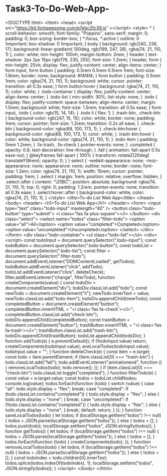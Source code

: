 # Task3-To-Do-Web-App-
 &lt;!DOCTYPE html> &lt;html>     &lt;head>         &lt;script             src="https://kit.fontawesome.com/e7ebc2fc39.js"         >&lt;/script>         &lt;style>             * {     scroll-behavior: smooth;     font-family: "Poppins", sans-serif;     margin: 0;     padding: 0;     box-sizing: border-box; }  *:focus, *:active {     outline: 0 !important;     box-shadow: 0 !important; }  body {     background: rgb(240, 236, 17);     background: linear-gradient(         100deg,         rgb(199, 247, 28),         rgba(74, 21, 110, 1)     );     color: white;     min-height: 100vh;     margin-bottom: 2rem; }  header {     text-shadow: 2px 2px 15px rgb(176, 230, 255);     font-size: 1.2rem; }  header, form {     min-height: 25vh;     display: flex;     justify-content: center;     align-items: center; }  form input, form button {     padding: 0.5rem 0.5rem 0.5rem 1rem;     font-size: 1.8rem;     border: none;      background: #f4f4f4; }  form button {     padding: 0.5rem 1rem;     color: rgba(74, 21, 110, 1);     background: white;     cursor: pointer;     transition: all 0.3s ease; }  form button:hover {     background: rgba(74, 21, 110, 1);     color: white; }  .todo-container {     display: flex;     justify-content: center;     align-items: center; }  .todo-list {     min-width: 30%;     list-style: none; }  .todo {     display: flex;     justify-content: space-between;     align-items: center;     margin: 1.5rem;     background: white;     font-size: 1.5rem;     transition: all 0.5s ease; }  form input, .todo {     color: rgb(15, 14, 14); }  .todo li {     flex: 1; }  .trash-btn, .check-btn {     background-color: rgb(247, 15, 15);     color: white;     border: none;     padding: 1rem;     cursor: pointer;     font-size: 1.2rem;     transition: 0.2s all ease; }  .check-btn {     background-color: rgba(68, 100, 173, 1); }  .check-btn:hover {     background-color: rgba(68, 100, 173, 1);     color: white; }  .trash-btn:hover {     color: white;     background-color: rgba(74, 21, 110, 1); }  .todo-item {     padding: 0rem 1.2rem; }  .fa-trash, .fa-check {     pointer-events: none; }  .completed {     opacity: 0.6;     text-decoration: line-through; }  .fall {     animation: fall-apart 0.5s ease-out; }  @keyframes fall-apart {     100% {         transform: rotateZ(20deg) translateY(8rem);         opacity: 0;     } }  select {     -webkit-appearance: none;     -moz-appearance: none;     appearance: none;     outline: none;     border: none;     font-size: 1.2em;     color: rgba(74, 21, 110, 1);     width: 15rem;     cursor: pointer;     padding: 1rem; }  .select {     margin: 1rem;     position: relative;     overflow: hidden; }  .select::after {     content: "\25BC";     position: absolute;     background: rgba(74, 21, 110, 1);     top: 0;     right: 0;     padding: 1.2rem;     pointer-events: none;     transition: all 0.3s ease; }  .select:hover::after {     background-color: white;     color: rgba(74, 21, 110, 1); }          &lt;/style>         &lt;title>To-do List Web App&lt;/title>     &lt;/head>     &lt;body>         &lt;header>             &lt;h1>To-do List Web App&lt;/h1>         &lt;/header>          &lt;form>             &lt;input type="text" class="todo-input" maxlength="40" />             &lt;button class="todo-button" type="submit">                 &lt;i class="fas fa-plus-square">&lt;/i>             &lt;/button>             &lt;div class="select">                 &lt;select name="todos" class="filter-todo">                     &lt;option value="all">All&lt;/option>                     &lt;option value="completed">Completed&lt;/option>                     &lt;option value="uncompleted">Uncompleted&lt;/option>                 &lt;/select>             &lt;/div>         &lt;/form>          &lt;div class="todo-container">             &lt;ul class="todo-list">&lt;/ul>         &lt;/div>          &lt;script>               const todoInput = document.querySelector(".todo-input"); const todoButton = document.querySelector(".todo-button"); const todoList = document.querySelector(".todo-list"); const filter = document.querySelector(".filter-todo");  document.addEventListener("DOMContentLoaded", getTodos); todoButton.addEventListener("click", addTodo); todoList.addEventListener("click", deleteCheck); filter.addEventListener("change", filterTodo);    function createComponents(value) {          const todoDiv = document.createElement("div");     todoDiv.classList.add("todo"); const newTodo = document.createElement("li");     newTodo.innerText = value;     newTodo.classList.add("todo-item");     todoDiv.appendChild(newTodo);           const completedButton = document.createElement("button");     completedButton.innerHTML = "&lt;i class='fas fa-check'>&lt;/i>";     completedButton.classList.add("check-btn");     todoDiv.appendChild(completedButton);      const trashButton = document.createElement("button");     trashButton.innerHTML = "&lt;i class='fas fa-trash'>&lt;/i>";     trashButton.classList.add("trash-btn");     todoDiv.appendChild(trashButton);     todoList.appendChild(todoDiv); }  function addTodo(e) {          e.preventDefault();     if (!todoInput.value) return;      createComponents(todoInput.value);      aveLocalTodos(todoInput.value);          todoInput.value = ""; }  function deleteCheck(e) {     const item = e.target;     const todo = item.parentElement;           if (item.classList[0] === "trash-btn") {         todo.classList.add("fall");         todo.addEventListener("animationend", function () {             removeLocalTodos(todo);             todo.remove();         });     }          if (item.classList[0] === "check-btn") todo.classList.toggle("completed"); }  function filterTodo(e) {     const value = e.target.value;     const todos = todoList.childNodes;     console.log(value);     todos.forEach(function (todo) {         switch (value) {             case "all":                 todo.style.display = "flex";                 break;             case "completed":                 if (todo.classList.contains("completed")) {                     todo.style.display = "flex";                 } else {                     todo.style.display = "none";                 }                  break;             case "uncompleted":                 if (!todo.classList.contains("completed")) {                     todo.style.display = "flex";                 } else {                     todo.style.display = "none";                 }                 break;             default:                 return;         }     }); }  function saveLocalTodos(todo) {         let todos;          if (localStorage.getItem("todos") !== null) {         todos = JSON.parse(localStorage.getItem("todos"));     } else {         todos = [];     }      todos.push(todo);     localStorage.setItem("todos", JSON.stringify(todos)); }  function getTodos() {     let todos;          if (localStorage.getItem("todos") !== null) {         todos = JSON.parse(localStorage.getItem("todos"));     } else {         todos = [];     }      todos.forEach(function (todo) {         createComponents(todo);     }); }  function removeLocalTodos(todo) {     let todos;      if (localStorage.getItem("todos") !== null) {         todos = JSON.parse(localStorage.getItem("todos"));     } else {         todos = [];     }      const todoIndex = todo.children[0].innerText;     todos.splice(todos.indexOf(todoIndex), 1);     localStorage.setItem("todos", JSON.stringify(todos)); }          &lt;/script>     &lt;/body> &lt;/html>
